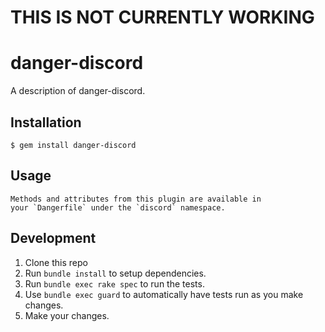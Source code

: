 # THIS IS NOT CURRENTLY WORKING

# danger-discord

A description of danger-discord.

## Installation

    $ gem install danger-discord

## Usage

    Methods and attributes from this plugin are available in
    your `Dangerfile` under the `discord` namespace.

## Development

1. Clone this repo
2. Run `bundle install` to setup dependencies.
3. Run `bundle exec rake spec` to run the tests.
4. Use `bundle exec guard` to automatically have tests run as you make changes.
5. Make your changes.

